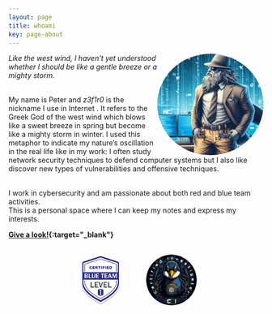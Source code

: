 ```yaml
---
layout: page
title: whoami
key: page-about
---
```


<!-- Right alignment! -->
<img align="right" width="210" height="200" src="assets/goddd.jpg" style="border-radius:50%;">

<div name="introduction">

<cite>Like the west wind, I haven't yet understood whether I should be like a gentle breeze or a mighty storm.</cite> 
<br><br>

My name is Peter and <i>z3f1r0</i> is the nickname I use in Internet . It refers to the Greek God of the west wind which blows like a sweet breeze in spring but become like a mighty storm in winter.
I used this metaphor to indicate my nature’s oscillation in the real life like in my work: I often study network security techniques to defend computer systems but I also like discover 
new types of vulnerabilities and offensive techniques. 
<br><br>

I work in cybersecurity and am passionate about both red and blue team activities.
<br>
This is a personal space where I can keep my notes and express my interests. 
<br>

</div>

**[Give a look!](https://linktr.ee/z3f1r0){:target="_blank"}**

<br>

<div style="display: flex; justify-content: center; align-items: center;">
  <img width="100" height="100" src="assets/btl1.png" style="border-radius:50%;margin-right:20px;">
  <img width="100" height="100" src="assets/csi-badge.png" style="border-radius:50%;margin-left:20px;">
</div>
